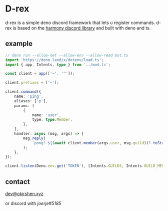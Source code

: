 # D-rex

d-rex is a simple deno discord framework that lets u register commands. d-rex is based on the [harmony discord library](https://deno.land/x/harmony) and built with deno and ts.

## example

```ts
// deno run --allow-net --allow-env --allow-read bot.ts
import 'https://deno.land/x/dotenv/load.ts';
import { app, Intents, type } from '../mod.ts';

const client = app(['~', '^']);

client.prefixes = ['~'];

client.command({
	name: 'ping',
	aliases: ['p'],
	params: [
		{
			name: 'user',
			type: type.Member,
		},
	],
	handler: async (msg, args) => {
		msg.reply(
			`pong! ${(await client.member(args.user, msg.guild))?.toString()}`
		);
	},
});

client.listen(Deno.env.get('TOKEN'), [Intents.GUILDS, Intents.GUILD_MESSAGES]);
```

## contact

[dev@okirshen.xyz](mailto:dev@okirshen.xyz)

or discord with _joerje#5185_
